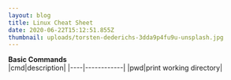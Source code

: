 ```yaml
---
layout: blog
title: Linux Cheat Sheet
date: 2020-06-22T15:12:51.855Z
thumbnail: uploads/torsten-dederichs-3dda9p4fu9u-unsplash.jpg
---
```

**Basic Commands**\
|cmd|description|
|----|------------|
|pwd|print working directory|